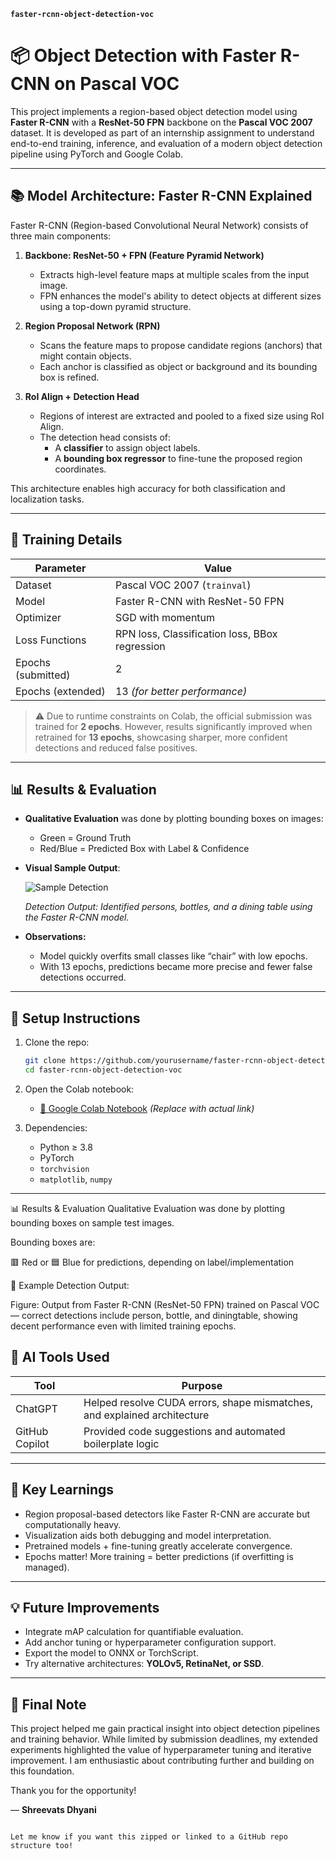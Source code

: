 
**`faster-rcnn-object-detection-voc`**

# 📦 Object Detection with Faster R-CNN on Pascal VOC

This project implements a region-based object detection model using **Faster R-CNN** with a **ResNet-50 FPN** backbone on the **Pascal VOC 2007** dataset. It is developed as part of an internship assignment to understand end-to-end training, inference, and evaluation of a modern object detection pipeline using PyTorch and Google Colab.

---

## 📚 Model Architecture: Faster R-CNN Explained

Faster R-CNN (Region-based Convolutional Neural Network) consists of three main components:

1. **Backbone: ResNet-50 + FPN (Feature Pyramid Network)**
   - Extracts high-level feature maps at multiple scales from the input image.
   - FPN enhances the model's ability to detect objects at different sizes using a top-down pyramid structure.

2. **Region Proposal Network (RPN)**
   - Scans the feature maps to propose candidate regions (anchors) that might contain objects.
   - Each anchor is classified as object or background and its bounding box is refined.

3. **RoI Align + Detection Head**
   - Regions of interest are extracted and pooled to a fixed size using RoI Align.
   - The detection head consists of:
     - A **classifier** to assign object labels.
     - A **bounding box regressor** to fine-tune the proposed region coordinates.

This architecture enables high accuracy for both classification and localization tasks.

---

## 🧪 Training Details

| Parameter         | Value                            |
|------------------|----------------------------------|
| Dataset           | Pascal VOC 2007 (`trainval`)     |
| Model             | Faster R-CNN with ResNet-50 FPN  |
| Optimizer         | SGD with momentum                |
| Loss Functions    | RPN loss, Classification loss, BBox regression |
| Epochs (submitted)| 2                                |
| Epochs (extended) | 13 *(for better performance)*     |

> ⚠️ Due to runtime constraints on Colab, the official submission was trained for **2 epochs**. However, results significantly improved when retrained for **13 epochs**, showcasing sharper, more confident detections and reduced false positives.

---

## 📊 Results & Evaluation

- **Qualitative Evaluation** was done by plotting bounding boxes on images:
  - Green = Ground Truth
  - Red/Blue = Predicted Box with Label & Confidence

- **Visual Sample Output**:

  ![Sample Detection](./6eb473a3-9e6e-433a-b5bc-2f2954649fe4.png)

  *Detection Output: Identified persons, bottles, and a dining table using the Faster R-CNN model.*

- **Observations:**
  - Model quickly overfits small classes like “chair” with low epochs.
  - With 13 epochs, predictions became more precise and fewer false detections occurred.

---

## 🔧 Setup Instructions

1. Clone the repo:
   ```bash
   git clone https://github.com/yourusername/faster-rcnn-object-detection-voc.git
   cd faster-rcnn-object-detection-voc


2. Open the Colab notebook:

   * [📔 Google Colab Notebook](#) *(Replace with actual link)*

3. Dependencies:

   * Python ≥ 3.8
   * PyTorch
   * `torchvision`
   * `matplotlib`, `numpy`

---

📊 Results & Evaluation
Qualitative Evaluation was done by plotting bounding boxes on sample test images.

Bounding boxes are:

🟥 Red or 🟦 Blue for predictions, depending on label/implementation

📌 Example Detection Output:


Figure: Output from Faster R-CNN (ResNet-50 FPN) trained on Pascal VOC — correct detections include person, bottle, and diningtable, showing decent performance even with limited training epochs.

## 🤖 AI Tools Used

| Tool           | Purpose                                                                  |
| -------------- | ------------------------------------------------------------------------ |
| ChatGPT        | Helped resolve CUDA errors, shape mismatches, and explained architecture |
| GitHub Copilot | Provided code suggestions and automated boilerplate logic                |

---

## 🧩 Key Learnings

* Region proposal-based detectors like Faster R-CNN are accurate but computationally heavy.
* Visualization aids both debugging and model interpretation.
* Pretrained models + fine-tuning greatly accelerate convergence.
* Epochs matter! More training = better predictions (if overfitting is managed).

---

## 💡 Future Improvements

* Integrate mAP calculation for quantifiable evaluation.
* Add anchor tuning or hyperparameter configuration support.
* Export the model to ONNX or TorchScript.
* Try alternative architectures: **YOLOv5, RetinaNet, or SSD**.

---

## 🙏 Final Note

This project helped me gain practical insight into object detection pipelines and training behavior. While limited by submission deadlines, my extended experiments highlighted the value of hyperparameter tuning and iterative improvement. I am enthusiastic about contributing further and building on this foundation.

Thank you for the opportunity!

— **Shreevats Dhyani**

```

Let me know if you want this zipped or linked to a GitHub repo structure too!
```
